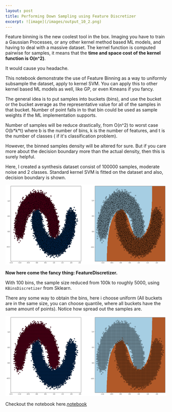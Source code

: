 ```yaml
---
layout: post
title: Performing Down Sampling using Feature Discretizer
excerpt: ![image](/images/output_10_2.png)
---
```



Feature binning is the new coolest tool in the box. Imaging you have to train a Gaussian Processes, or any other kernel method based ML models, and having to deal with a massive dataset. The kernel function is computed pairwise for samples, it means that the **time and space cost of the kernel function is O(n^2)**.

It would cause you headache.

This notebook demonstrate the use of Feature Binning as a way to uniformly subsample the dataset, apply to kernel SVM. You can apply this to other kernel based ML models as well, like GP, or even Kmeans if you fancy. 



The general idea is to put samples into buckets (bins), and use the bucket or the bucket average as the representative value for all of the samples in that bucket. Number of point falls in to that bin could be used as sample weights if the ML implementation supports.


Number of samples will be reduce drastically, from O(n^2) to worst case O(b\*k\*t) where b is the number of bins, k is the number of features, and t is the number of classes ( if it's classification problem).



However, the binned samples density will be altered for sure. But if you care more about the decision boundary more than the actual density, then this is surely helpful.
    


Here, I created a synthesis dataset consist of 100000 samples, moderate noise and 2 classes. Standard kernel SVM is fitted on the dataset and also, decision boundary is shown.



![image](/images/output_6_2.png )



**Now here come the fancy thing: FeatureDiscretizer.**

With 100 bins, the sample size reduced from 100k to roughly 5000, using ```KBinsDiscretizer``` from Sklearn. 


There any some way to obtain the bins, here i choose uniform (All buckets are in the same size, you can choose quantile, where all buckets have the same amount of points). Notice how spread out the samples are. 





![image](/images/output_10_2.png )




Checkout the notebook here.[notebook](https://github.com/VuongNM/featurebinning/blob/master/featbin.ipynb)
